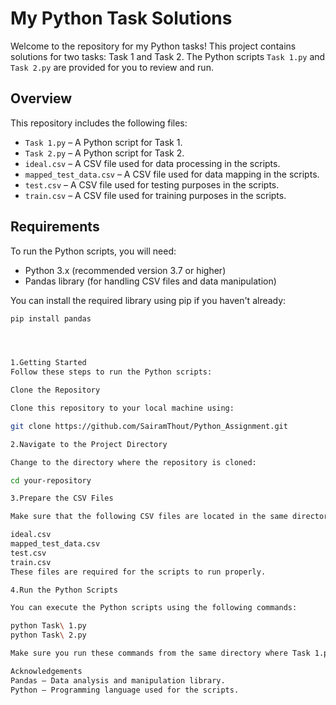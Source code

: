 # My Python Task Solutions

Welcome to the repository for my Python tasks! This project contains solutions for two tasks: Task 1 and Task 2. The Python scripts `Task 1.py` and `Task 2.py` are provided for you to review and run.

## Overview

This repository includes the following files:

- `Task 1.py` – A Python script for Task 1.
- `Task 2.py` – A Python script for Task 2.
- `ideal.csv` – A CSV file used for data processing in the scripts.
- `mapped_test_data.csv` – A CSV file used for data mapping in the scripts.
- `test.csv` – A CSV file used for testing purposes in the scripts.
- `train.csv` – A CSV file used for training purposes in the scripts.

## Requirements

To run the Python scripts, you will need:

- Python 3.x (recommended version 3.7 or higher)
- Pandas library (for handling CSV files and data manipulation)

You can install the required library using pip if you haven't already:

```bash
pip install pandas




1.Getting Started
Follow these steps to run the Python scripts:

Clone the Repository

Clone this repository to your local machine using:

git clone https://github.com/SairamThout/Python_Assignment.git

2.Navigate to the Project Directory

Change to the directory where the repository is cloned:

cd your-repository

3.Prepare the CSV Files

Make sure that the following CSV files are located in the same directory as the Python scripts:

ideal.csv
mapped_test_data.csv
test.csv
train.csv
These files are required for the scripts to run properly.

4.Run the Python Scripts

You can execute the Python scripts using the following commands:

python Task\ 1.py
python Task\ 2.py

Make sure you run these commands from the same directory where Task 1.py and Task 2.py are located.

Acknowledgements
Pandas – Data analysis and manipulation library.
Python – Programming language used for the scripts.




